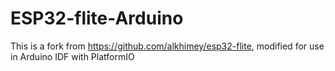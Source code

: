 # ESP32-flite-Arduino
This is a fork from https://github.com/alkhimey/esp32-flite, modified for use in Arduino IDF with PlatformIO
